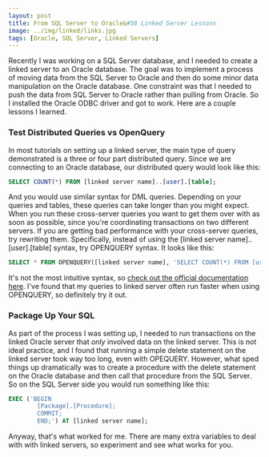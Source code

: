 ```yaml
---
layout: post
title: From SQL Server to Oracle&#58 Linked Server Lessons
image: ../img/linked/links.jpg
tags: [Oracle, SQL Server, Linked Servers]
---
```


Recently I was working on a SQL Server database, and I needed to create a linked server to an Oracle database. The goal was to implement a process of moving data from the SQL Server to Oracle and then do some minor data manipulation on the Oracle database. One constraint was that I needed to push the data from SQL Server to Oracle rather than pulling from Oracle. So I installed the Oracle ODBC driver and got to work. Here are a couple lessons I learned.

### Test Distributed Queries vs OpenQuery

In most tutorials on setting up a linked server, the main type of query demonstrated is a three or four part distributed query. Since we are connecting to an Oracle database, our distributed query would look like this:

```sql
SELECT COUNT(*) FROM [linked server name]..[user].[table];
```

And you would use similar syntax for DML queries. Depending on your queries and tables, these queries can take longer than you might expect. When you run these cross-server queries you want to get them over with as soon as possible, since you're coordinating transactions on two different servers. If you are getting bad performance with your cross-server queries, try rewriting them. Specifically, instead of using the [linked server name]..[user].[table] syntax, try OPENQUERY syntax. It looks like this:

```sql
SELECT * FROM OPENQUERY([linked server name], 'SELECT COUNT(*) FROM [user].[table]');
```

It's not the most intuitive syntax, so [check out the official documentation here](https://docs.microsoft.com/en-us/sql/t-sql/functions/openquery-transact-sql). I've found that my queries to linked server often run faster when using OPENQUERY, so definitely try it out.

### Package Up Your SQL

As part of the process I was setting up, I needed to run transactions on the linked Oracle server that _only_ involved data on the linked server. This is not ideal practice, and I found that running a simple delete statement on the linked server took way too long, even with OPEQUERY. However, what sped things up dramatically was to create a procedure with the delete statement on the Oracle database and then call that procedure from the SQL Server. So on the SQL Server side you would run something like this:

```sql
EXEC ('BEGIN
        [Package].[Procedure];
		COMMIT;
	    END;') AT [linked server name];
```

Anyway, that's what worked for me. There are many extra variables to deal with with linked servers, so experiment and see what works for you.